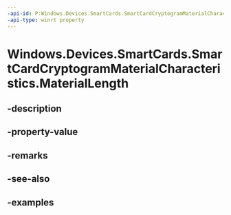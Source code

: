 ```yaml
---
-api-id: P:Windows.Devices.SmartCards.SmartCardCryptogramMaterialCharacteristics.MaterialLength
-api-type: winrt property
---
```


<!-- Property syntax.
public int MaterialLength { get; }
-->

# Windows.Devices.SmartCards.SmartCardCryptogramMaterialCharacteristics.MaterialLength

## -description

## -property-value

## -remarks

## -see-also

## -examples

